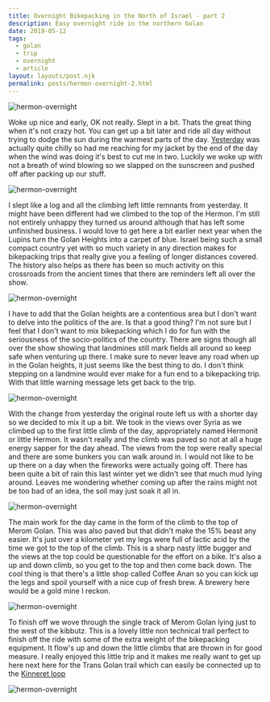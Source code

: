 ```yaml
---
title: Overnight Bikepacking in the North of Israel - part 2
description: Easy overnight ride in the northern Golan
date: 2019-05-12
tags:
  - golan
  - trip
  - overnight
  - article
layout: layouts/post.njk
permalink: posts/hermon-overnight-2.html
---
```


![hermon-overnight](https://res.cloudinary.com/bikepacking/image/upload/f_auto,q_auto,c_scale,w_2048,dpr_auto/v1565167838/20190504_082807_fd8qdw.jpg)

Woke up nice and early, OK not really. Slept in a bit. Thats the great thing when it's not crazy hot. You can get up a bit later and ride all day without trying to dodge the sun during the warmest parts of the day. [Yesterday](/posts/20190504-hermon-overnight-p1) was actually quite chilly so had me reaching for my jacket by the end of the day when the wind was doing it's best to cut me in two. Luckily we woke up with not a breath of wind blowing so we slapped on the sunscreen and pushed off after packing up our stuff.

![hermon-overnight](https://res.cloudinary.com/bikepacking/image/upload/f_auto,q_auto,c_scale,w_2048,dpr_auto/v1565167836/20190504_083919_ksftqw.jpg)

I slept like a log and all the climbing left little remnants from yesterday. It might have been different had we climbed to the top of the Hermon. I'm still not entirely unhappy they turned us around although that has left some unfinished business. I would love to get here a bit earlier next year when the Lupins turn the Golan Heights into a carpet of blue. Israel being such a small compact country yet with so much variety in any direction makes for bikepacking trips that really give you a feeling of longer distances covered. The history also helps as there has been so much activity on this crossroads from the ancient times that there are reminders left all over the show.

![hermon-overnight](https://res.cloudinary.com/bikepacking/image/upload/f_auto,q_auto,c_scale,w_2048,dpr_auto/v1565167835/20190504_090358_pa4shk.jpg)

I have to add that the Golan heights are a contentious area but I don't want to delve into the politics of the are. Is that a good thing? I'm not sure but I feel that I don't want to mix bikepacking which I do for fun with the seriousness of the socio-politics of the country. There are signs though all over the show showing that landmines still mark fields all around so keep safe when venturing up there. I make sure to never leave any road when up in the Golan heights, it just seems like the best thing to do. I don't think stepping on a landmine would ever make for a fun end to a bikepacking trip. With that little warning message lets get back to the trip.

![hermon-overnight](https://res.cloudinary.com/bikepacking/image/upload/f_auto,q_auto,c_scale,w_2048,dpr_auto/v1565167832/IMG-20190504-WA0069_kkz4pr.jpg)

With the change from yesterday the original route left us with a shorter day so we decided to mix it up a bit. We took in the views over Syria as we climbed up to the first little climb of the day, appropriately named Hermonit or little Hermon. It wasn't really and the climb was paved so not at all a huge energy sapper for the day ahead. The views from the top were really special and there are some bunkers you can walk around in. I would not like to be up there on a day when the fireworks were actually going off. There has been quite a bit of rain this last winter yet we didn't see that much mud lying around. Leaves me wondering whether coming up after the rains might not be too bad of an idea, the soil may just soak it all in.

![hermon-overnight](https://res.cloudinary.com/bikepacking/image/upload/f_auto,q_auto,c_scale,w_2048,dpr_auto/v1565167810/20190504_110852_fpozwa.jpg)

The main work for the day came in the form of the climb to the top of Merom Golan. This was also paved but that didn't make the 15% beast any easier. It's just over a kilometer yet my legs were full of lactic acid by the time we got to the top of the climb. This is a sharp nasty little bugger and the views at the top could be questionable for the effort on a bike. It's also a up and down climb, so you get to the top and then come back down. The cool thing is that there's a little shop called Coffee Anan so you can kick up the legs and spoil yourself with a nice cup of fresh brew. A brewery here would be a gold mine I reckon.

![hermon-overnight](https://res.cloudinary.com/bikepacking/image/upload/f_auto,q_auto,c_scale,w_2048,dpr_auto/v1565167809/20190504_121004_lmfk4w.jpg)

To finish off we wove through the single track of Merom Golan lying just to the west of the kibbutz. This is a lovely little non technical trail perfect to finish off the ride with some of the extra weight of the bikepacking equipment. It flow's up and down the little climbs that are thrown in for good measure. I really enjoyed this little trip and it makes me really want to get up here next here for the Trans Golan trail which can easily be connected up to the [Kinneret loop](/posts/20171225-sea-of-galilee-trip)

![hermon-overnight](https://res.cloudinary.com/bikepacking/image/upload/f_auto,q_auto,c_scale,w_2048,dpr_auto/v1565167807/IMG-20190504-WA0100_wigtxi.jpg)
